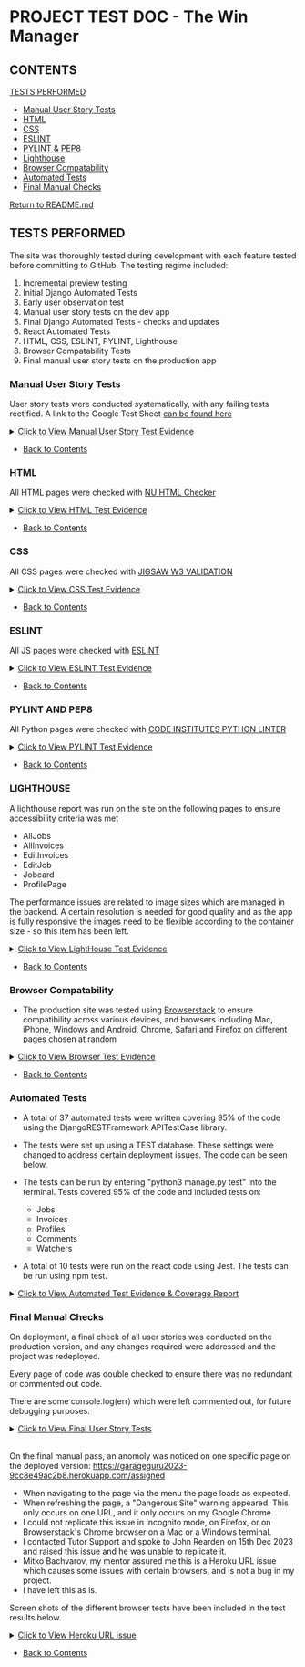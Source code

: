 # PROJECT TEST DOC - The Win Manager

## CONTENTS
[TESTS PERFORMED](#tests-performed)
  * [Manual User Story Tests](#manual-user-story-tests)
  * [HTML](#html)
  * [CSS](#css)
  * [ESLINT](#eslint)
  * [PYLINT & PEP8](#pylint-and-pep8)
  * [Lighthouse](#lighthouse)
  * [Browser Compatability](#browser-compatability)
  * [Automated Tests](#automated-tests)
  * [Final Manual Checks](#final-manual-checks)


  [Return to README.md](https://github.com//README.md)


## TESTS PERFORMED
  The site was thoroughly tested during development with each feature tested before committing to GitHub. The testing regime included:
  1. Incremental preview testing
  2. Initial Django Automated Tests
  2. Early user observation test
  3. Manual user story tests on the dev app
  4. Final Django Automated Tests - checks and updates
  5. React Automated Tests
  5. HTML, CSS, ESLINT, PYLINT, Lighthouse
  6. Browser Compatability Tests
  7. Final manual user story tests on the production app

  ### Manual User Story Tests
  User story tests were conducted systematically, with any failing tests rectified.  A link to the Google Test Sheet [can be found here](https://docs.google.com/spreadsheets/d/1esaHTm738sbXP-JMxzEvQ63mgN3IazsXGUL8tRsX0ZI/edit#gid=165646488)

  <details>
    <summary><u>Click to View Manual User Story Test Evidence</u></summary>
      - <img src="https://github.com/rstan-dev/GarageGuru-PP5/blob/main/documentation/images/test_results/manual_test1.png"><br>
      - <img src="https://github.com/rstan-dev/GarageGuru-PP5/blob/main/documentation/images/test_results/manual_test2.png"><br>
      - <img src="https://github.com/rstan-dev/GarageGuru-PP5/blob/main/documentation/images/test_results/manual_test3.png"><br>
      - <img src="https://github.com/rstan-dev/GarageGuru-PP5/blob/main/documentation/images/test_results/manual_test4.png"><br>
      - <img src="https://github.com/rstan-dev/GarageGuru-PP5/blob/main/documentation/images/test_results/manual_test5.png"><br>
      - <img src="https://github.com/rstan-dev/GarageGuru-PP5/blob/main/documentation/images/test_results/manual_test6.png"><br>
      - <img src="https://github.com/rstan-dev/GarageGuru-PP5/blob/main/documentation/images/test_results/manual_test7.png"><br>
      - <img src="https://github.com/rstan-dev/GarageGuru-PP5/blob/main/documentation/images/test_results/manual_test8.png"><br>
      - <img src="https://github.com/rstan-dev/GarageGuru-PP5/blob/main/documentation/images/test_results/manual_test9.png"><br>

  </details>

  * [Back to Contents](#contents)

  ### HTML
  All HTML pages were checked with [NU HTML Checker](https://validator.w3.org/nu/)

  <details>
    <summary><u>Click to View HTML Test Evidence</u></summary>
      - <img src="https://github.com/"><br>
  </details>

  * [Back to Contents](#contents)

  ### CSS
  All CSS pages were checked with [JIGSAW W3 VALIDATION](https://jigsaw.w3.org/css-validator/)

  <details>
    <summary><u>Click to View CSS Test Evidence</u></summary>
       - <img src="https://github.com/rstan-dev/GarageGuru-PP5/blob/main/documentation/images/test_results/w3jigsaw_add_invoice.png"><br>
  </details>

   * [Back to Contents](#contents)

   ### ESLINT
  All JS pages were checked with [ESLINT](https://eslint.org/)

  <details>
    <summary><u>Click to View ESLINT Test Evidence</u></summary>
      - <img src="https://github.com/rstan-dev/GarageGuru-PP5/blob/main/documentation/images/test_results/eslint_results.png"><br>

  </details>

  * [Back to Contents](#contents)

  ### PYLINT AND PEP8
  All Python pages were checked with [CODE INSTITUTES PYTHON LINTER](https://pep8ci.herokuapp.com/)

  <details>
    <summary><u>Click to View PYLINT Test Evidence</u></summary>
      - <img src="https://github.com/rstan-dev/GarageGuru-PP5/blob/main/documentation/images/test_results/pep8_comments_admin.png"><br>
  </details>

  * [Back to Contents](#contents)

  ### LIGHTHOUSE
  A lighthouse report was run on the site on the following pages to ensure accessibility criteria was met
   * AllJobs
   * AllInvoices
   * EditInvoices
   * EditJob
   * Jobcard
   * ProfilePage

The performance issues are related to image sizes which are managed in the backend. A certain resolution is needed for good quality and as the app is fully responsive the images need to be flexible according to the container size - so this item has been left.

  <details>
    <summary><u>Click to View LightHouse Test Evidence</u></summary>
      - <img src="https://github.com/rstan-dev/GarageGuru-PP5/blob/main/documentation/images/test_results/lighthouse_all_jobs.png"><br>
  </details>

  * [Back to Contents](#contents)

  ### Browser Compatability
  - The production site was tested using [Browserstack](https://www.browserstack.com/) to ensure compatibility across various devices, and browsers including Mac, iPhone, Windows and Android, Chrome, Safari and Firefox on different pages chosen at random

  <details>
    <summary><u>Click to View Browser Test Evidence</u></summary>
      - <img src="https://github.com/rstan-dev/GarageGuru-PP5/blob/main/documentation/images/test_results/browserstack_googlepixel5_firefox.png"><br>
  </details>

  * [Back to Contents](#contents)

  ### Automated Tests
  * A total of 37 automated tests were written covering 95% of the code using the DjangoRESTFramework APITestCase library.
  * The tests were set up using a TEST database. These settings were changed to address certain deployment issues. The code can be seen below.
  * The tests can be run by entering "python3 manage.py test" into the terminal. Tests covered 95% of the code and included tests on:
     - Jobs
     - Invoices
     - Profiles
     - Comments
     - Watchers

  * A total of 10 tests were run on the react code using Jest. The tests can be run using npm test.


  <details>
    <summary><u>Click to View Automated Test Evidence & Coverage Report</u></summary>
    - <img src="https://github.com/rstan-dev/GarageGuru-PP5/blob/main/documentation/images/test_results/test_db_settings.png"><br>
    - <img src="https://github.com/rstan-dev/GarageGuru-PP5/blob/main/documentation/images/test_results/api_test_jobs.png"><br>
    - <img src="https://github.com/rstan-dev/GarageGuru-PP5/blob/main/documentation/images/test_results/api_test_invoices.png"><br>
    - <img src="https://github.com/rstan-dev/GarageGuru-PP5/blob/main/documentation/images/test_results/api_test_profiles.png"><br>
    - <img src="https://github.com/rstan-dev/GarageGuru-PP5/blob/main/documentation/images/test_results/api_test_comments.png"><br>
    - <img src="https://github.com/rstan-dev/GarageGuru-PP5/blob/main/documentation/images/test_results/api_test_watchers.png"><br>
    - <img src="https://github.com/rstan-dev/GarageGuru-PP5/blob/main/documentation/images/test_results/api_test_coverage1.png"><br>
    - <img src="https://github.com/rstan-dev/GarageGuru-PP5/blob/main/documentation/images/test_results/api_test_coverage2.png"><br>
    - <img src="https://github.com/rstan-dev/GarageGuru-PP5/blob/main/documentation/images/test_results/react_test_results.png"><br>

  </details>

  ### Final Manual Checks
  On deployment, a final check of all user stories was conducted on the production version, and any changes required were addressed and the project was redeployed.

  Every page of code was double checked to ensure there was no redundant or commented out code.

  There are some console.log(err) which were left commented out, for future debugging purposes.

  <details>
    <summary><u>Click to View Final User Story Tests</u></summary>
    - <img src="https://github.com/rstan-dev/GarageGuru-PP5/blob/main/documentation/images/test_results/final_manual1.png"><br>


  </details>

  <br>

  On the final manual pass, an anomoly was noticed on one specific page on the deployed version: https://garageguru2023-9cc8e49ac2b8.herokuapp.com/assigned

  * When navigating to the page via the menu the page loads as expected.
  * When refreshing the page, a "Dangerous Site" warning appeared. This only occurs on one URL, and it only occurs on my Google Chrome.
  * I could not replicate this issue in Incognito mode, on Firefox, or on Browserstack's Chrome browser on a Mac or a Windows terminal.
  * I contacted Tutor Support and spoke to John Rearden on 15th Dec 2023 and raised this issue and he was unable to replicate it.
  * Mitko Bachvarov, my mentor assured me this is a Heroku URL issue which causes some issues with certain browsers, and is not a bug in my project.
  * I have left this as is.

  Screen shots of the different browser tests have been included in the test results below.

  <details>
    <summary><u>Click to View Heroku URL issue </u></summary>
    - <img src="https://github.com/rstan-dev/GarageGuru-PP5/blob/main/documentation/images/test_results/dangerous_site_warning.png">
    <br>
    and other evidence from different browsers that did not display that warning:
    <br>
    - <img src="https://github.com/rstan-dev/GarageGuru-PP5/blob/main/documentation/images/test_results/dangerous_page_no_warning_firefox.png"><br>
    - <img src="https://github.com/rstan-dev/GarageGuru-PP5/blob/main/documentation/images/test_results/dangerous_page_browserstack_chrome_no_warning.png"><br>

  </details>


  * [Back to Contents](#contents)
